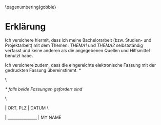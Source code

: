 \pagenumbering{gobble}
# Erklärung
Ich versichere hiermit, dass ich meine Bachelorarbeit (bzw. Studien- und Projektarbeit) mit dem
Themen: *THEMA1* und *THEMA2* selbstständig verfasst und keine anderen als die angegebenen Quellen und Hilfsmittel
benutzt habe.

Ich versichere zudem, dass die eingereichte elektronische Fassung mit der gedruckten Fassung
übereinstimmt. *\**

\ 

*\* falls beide Fassungen gefordert sind*

\ 

| ORT, PLZ
| DATUM
\ 

| _______________
|   MY NAME